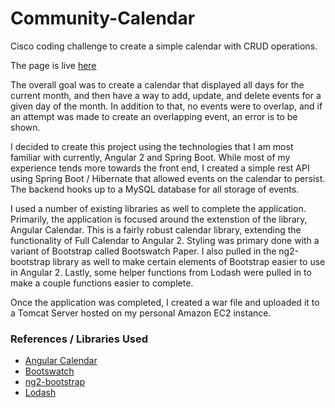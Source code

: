 # Community-Calendar
Cisco coding challenge to create a simple calendar with CRUD operations. 

The page is live [here](http://ec2-52-54-85-216.compute-1.amazonaws.com:8080/CalendarApp/)

The overall goal was to create a calendar that displayed all days for the current month, and then have a way to add, update, and delete events for a given day of the month. In addition to that, no events were to overlap, and if an attempt was made to create an overlapping event, an error is to be shown. 

I decided to create this project using the technologies that I am most familiar with currently, Angular 2 and Spring Boot. While most of my experience tends more towards the front end, I created a simple rest API using Spring Boot / Hibernate that allowed events on the calendar to persist. The backend hooks up to a MySQL database for all storage of events. 

I used a number of existing libraries as well to complete the application. Primarily, the application is focused around the extenstion of the library, Angular Calendar. This is a fairly robust calendar library, extending the functionality of Full Calendar to Angular 2. Styling was primary done with a variant of Bootstrap called Bootswatch Paper. I also pulled in the ng2-bootstrap library as well to make certain elements of Bootstrap easier to use in Angular 2. Lastly, some helper functions from Lodash were pulled in to make a couple functions easier to complete.

Once the application was completed, I created a war file and uploaded it to a Tomcat Server hosted on my personal Amazon EC2 instance. 

### References / Libraries Used
- [Angular Calendar](https://mattlewis92.github.io/angular-calendar/#/kitchen-sink)
- [Bootswatch](https://bootswatch.com/)
- [ng2-bootstrap](http://valor-software.com/ngx-bootstrap/#/)
- [Lodash](https://lodash.com/)
